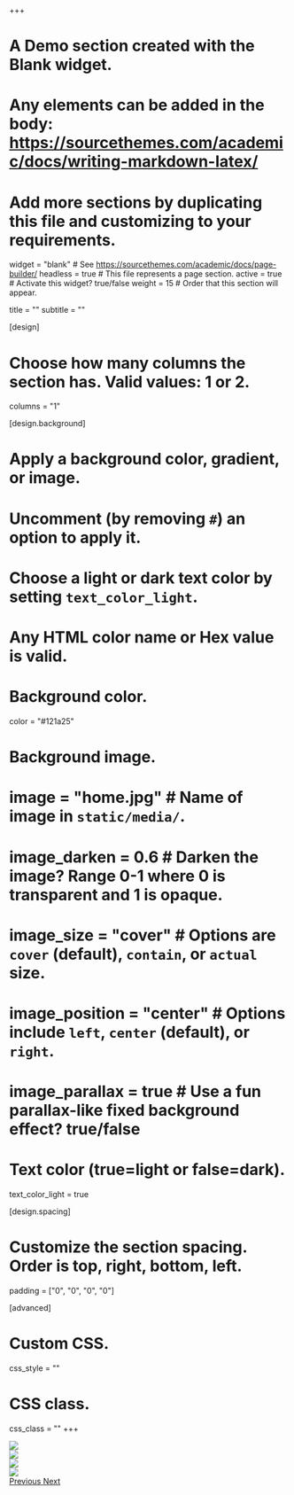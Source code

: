 +++
# A Demo section created with the Blank widget.
# Any elements can be added in the body: https://sourcethemes.com/academic/docs/writing-markdown-latex/
# Add more sections by duplicating this file and customizing to your requirements.

widget = "blank"  # See https://sourcethemes.com/academic/docs/page-builder/
headless = true  # This file represents a page section.
active = true  # Activate this widget? true/false
weight = 15  # Order that this section will appear.

title = ""
subtitle = ""

[design]
  # Choose how many columns the section has. Valid values: 1 or 2.
  columns = "1"

[design.background]
  # Apply a background color, gradient, or image.
  #   Uncomment (by removing `#`) an option to apply it.
  #   Choose a light or dark text color by setting `text_color_light`.
  #   Any HTML color name or Hex value is valid.

  # Background color.
  color = "#121a25"
  
  # Background image.
  # image = "home.jpg"  # Name of image in `static/media/`.
  # image_darken = 0.6  # Darken the image? Range 0-1 where 0 is transparent and 1 is opaque.
  # image_size = "cover"  #  Options are `cover` (default), `contain`, or `actual` size.
  # image_position = "center"  # Options include `left`, `center` (default), or `right`.
  # image_parallax = true  # Use a fun parallax-like fixed background effect? true/false
  
  # Text color (true=light or false=dark).
  text_color_light = true

[design.spacing]
  # Customize the section spacing. Order is top, right, bottom, left.
  padding = ["0", "0", "0", "0"]

[advanced]
 # Custom CSS. 
 css_style = ""
 
 # CSS class.
 css_class = ""
+++


<div class="page-wrapper">
  <div class="container-fluid text-center my-3">
    <div class="row mx-auto my-auto">
        <div id="teamCarousel" class="carousel slide w-100" data-ride="carousel"> 
        <div id="teamCarousel" class="carousel slide w-100 team-carousel" data-interval="false" data-ride="carousel">
            <div class="carousel-inner w-100" role="listbox">
                <div class="carousel-item active">
                    <div class="col-md-4 team-card">
                        <div class="card card-body">
                            <img class="img-fluid" src="http://placehold.it/380?text=1">
                        </div>
                    </div>
                </div>
                <div class="carousel-item">
                    <div class="col-md-4 team-card">
                        <div class="card card-body">
                            <img class="img-fluid" src="http://placehold.it/380?text=2">
                        </div>
                    </div>
                </div>
                <div class="carousel-item">
                    <div class="col-md-4 team-card">
                        <div class="card card-body">
                            <img class="img-fluid" src="http://placehold.it/380?text=3">
                        </div>
                    </div>
                </div>
                <div class="carousel-item">
                    <div class="col-md-4 team-card">
                        <div class="card card-body">
                            <img class="img-fluid" src="http://placehold.it/380?text=4">
                        </div>
                    </div>
                </div>
            </div>
            <a class="carousel-control-prev w-auto" href="#teamCarousel" role="button" data-slide="prev">
                <span class="carousel-control-prev-icon bg-dark border border-dark rounded-circle" aria-hidden="true"></span>
                <span class="sr-only">Previous</span>
            </a>
            <a class="carousel-control-next w-auto" href="#teamCarousel" role="button" data-slide="next">
                <span class="carousel-control-next-icon bg-dark border border-dark rounded-circle" aria-hidden="true"></span>
                <span class="sr-only">Next</span>
            </a>
        </div>
    </div>
</div>
</div>